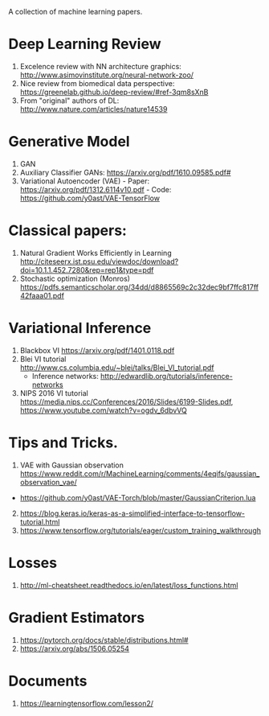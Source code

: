 A collection of machine learning papers.

# Deep Learning Review
  1. Excelence review with NN architecture graphics: http://www.asimovinstitute.org/neural-network-zoo/
  2. Nice review from biomedical data perspective: https://greenelab.github.io/deep-review/#ref-3qm8sXnB
  3. From "original" authors of DL: http://www.nature.com/articles/nature14539
  
# Generative Model
  1. GAN
  2. Auxiliary Classifier GANs: https://arxiv.org/pdf/1610.09585.pdf#
  3. Variational Autoencoder (VAE)
    - Paper: https://arxiv.org/pdf/1312.6114v10.pdf
    - Code: https://github.com/y0ast/VAE-TensorFlow

# Classical papers:

1. Natural Gradient Works Efficiently in Learning http://citeseerx.ist.psu.edu/viewdoc/download?doi=10.1.1.452.7280&rep=rep1&type=pdf
2. Stochastic optimization (Monros) https://pdfs.semanticscholar.org/34dd/d8865569c2c32dec9bf7ffc817ff42faaa01.pdf


# Variational Inference

1. Blackbox VI https://arxiv.org/pdf/1401.0118.pdf
2. Blei VI tutorial http://www.cs.columbia.edu/~blei/talks/Blei_VI_tutorial.pdf
    - Inference networks: http://edwardlib.org/tutorials/inference-networks
3. NIPS 2016 VI tutorial https://media.nips.cc/Conferences/2016/Slides/6199-Slides.pdf, https://www.youtube.com/watch?v=ogdv_6dbvVQ

# Tips and Tricks.

1. VAE with Gaussian observation https://www.reddit.com/r/MachineLearning/comments/4eqifs/gaussian_observation_vae/
  - https://github.com/y0ast/VAE-Torch/blob/master/GaussianCriterion.lua
2. https://blog.keras.io/keras-as-a-simplified-interface-to-tensorflow-tutorial.html
3. https://www.tensorflow.org/tutorials/eager/custom_training_walkthrough

# Losses
1. http://ml-cheatsheet.readthedocs.io/en/latest/loss_functions.html

# Gradient Estimators
1. https://pytorch.org/docs/stable/distributions.html#
2. https://arxiv.org/abs/1506.05254

# Documents
1. https://learningtensorflow.com/lesson2/
